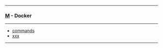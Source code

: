 
---

### [M](https://github.com/ttltrk/TTT/blob/master/menu.md) - Docker

---

* [commands](https://github.com/ttltrk/TTT/blob/master/DO/CMD/CMD.txt)
* [xxx]()

---
